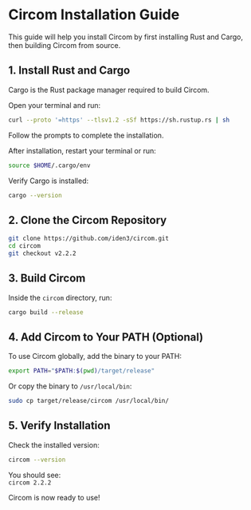 # Circom Installation Guide

This guide will help you install Circom by first installing Rust and Cargo, then building Circom from source.

## 1. Install Rust and Cargo

Cargo is the Rust package manager required to build Circom.

Open your terminal and run:

```sh
curl --proto '=https' --tlsv1.2 -sSf https://sh.rustup.rs | sh
```

Follow the prompts to complete the installation.

After installation, restart your terminal or run:

```sh
source $HOME/.cargo/env
```

Verify Cargo is installed:

```sh
cargo --version
```

## 2. Clone the Circom Repository

```sh
git clone https://github.com/iden3/circom.git
cd circom
git checkout v2.2.2
```

## 3. Build Circom

Inside the `circom` directory, run:

```sh
cargo build --release
```

## 4. Add Circom to Your PATH (Optional)

To use Circom globally, add the binary to your PATH:

```sh
export PATH="$PATH:$(pwd)/target/release"
```

Or copy the binary to `/usr/local/bin`:

```sh
sudo cp target/release/circom /usr/local/bin/
```

## 5. Verify Installation

Check the installed version:

```sh
circom --version
```

You should see:  
`circom 2.2.2`

Circom is now ready to use!